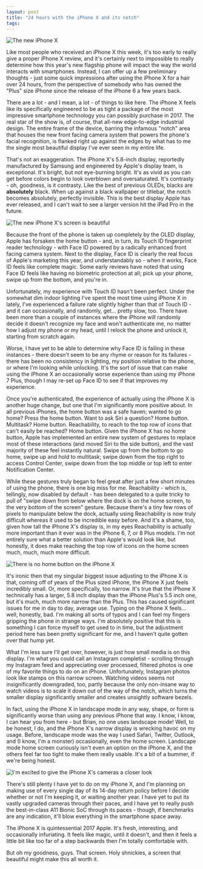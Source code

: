 ```yaml
---
layout: post
title: "24 hours with the iPhone X and its notch"
tags:
---
```

![The new iPhone X](http://dotunderscore.net/images/iphonex/2.jpg)

Like most people who received an iPhone X this week, it's too early to really give a proper iPhone X review, and it's certainly next to impossible to really determine how this year's new flagship phone will impact the way the world interacts with smartphones. Instead, I can offer up a few preliminary thoughts - just some quick impressions after using the iPhone X for a hair over 24 hours, from the perspective of somebody who has owned the "Plus" size iPhone since the release of the iPhone 6 a few years back.

There are a lot - and I mean, a lot - of things to like here. The iPhone X feels like its specifically engineered to be as tight a package of the most impressive smartphone technology you can possibly purchase in 2017. The real star of the show is, of course, that all-new edge-to-edge industrial design. The entire frame of the device, barring the infamous "notch" area that houses the new front facing camera system that powers the phone's facial recognition, is flanked right up against the edges by what has to me the single most beautiful display I've ever seen in my entire life.

That's not an exaggeration. The iPhone X's 5.8-inch display, reportedly manufactured by Samsung and engineered by Apple's display team, is exceptional. It's bright, but not eye-burning bright. It's as vivid as you can get before colors begin to look overblown and oversaturated. It's contrasty - oh, goodness, is it contrasty. Like the best of previous OLEDs, blacks are **absolutely** black. When up against a black wallpaper or titlebar, the notch becomes absolutely, perfectly invisible. This is the best display Apple has ever released, and I can't wait to see a larger version hit the iPad Pro in the future.

![The new iPhone X's screen is beautiful](http://dotunderscore.net/images/iphonex/1.jpg)

Because the front of the phone is taken up completely by the OLED display, Apple has forsaken the home button - and, in turn, its Touch ID fingerprint reader technology - with Face ID powered by a radically enhanced front facing camera system. Next to the display, Face ID is clearly the real focus of Apple's marketing this year, and understandably so - when it works, Face ID feels like complete magic. Some early reviews have noted that using Face ID feels like having no biometric protection at all; pick up your phone, swipe up from the bottom, and you're in.

Unfortunately, my experience with Touch ID hasn't been perfect. Under the somewhat dim indoor lighting I've spent the most time using iPhone X in lately, I've experienced a failure rate slightly higher than that of Touch ID - and it can occasionally, and randomly, get... pretty slow, too. There have been more than a couple of instances where the iPhone will randomly decide it doesn't recognize my face and won't authenticate me, no matter how I adjust my phone or my head, until I relock the phone and unlock it, starting from scratch again. 

Worse, I have yet to be able to determine why Face ID is failing in these instances - there doesn't seem to be any rhyme or reason for its failures - there has been no consistency in lighting, my position relative to the phone, or where I'm looking while unlocking. It's the sort of issue that can make using the iPhone X an occasionally worse experience than using my iPhone 7 Plus, though I may re-set up Face ID to see if that improves my experience.

Once you're authenticated, the experience of actually using the iPhone X is another huge change, but one that I'm significantly more positive about. In all previous iPhones, the home button was a safe haven; wanted to go home? Press the home button. Want to ask Siri a question? Home button. Multitask? Home button. Reachability, to reach to the top row of icons that can't easily be reached? Home button. Given the iPhone X has no home button, Apple has implemented an entire new system of gestures to replace most of these interactions (and moved Siri to the side button), and the vast majority of these feel instantly natural. Swipe up from the bottom to go home, swipe up and hold to multitask; swipe down from the top right to access Control Center, swipe down from the top middle or top left to enter Notification Center.

While these gestures truly began to feel great after just a few short minutes of using the phone, there is one big miss for me. Reachability - which is, tellingly, now disabled by default - has been delegated to a quite tricky to pull of "swipe down from below where the  dock is on the home screen, to the very bottom of the screen" gesture. Because there's a tiny few rows of pixels to manipulate below the dock, actually using Reachability is now truly difficult whereas it used to be incredible easy before. And it's a shame, too, given how tall the iPhone X's display is, in my eyes Reachability is actually more important than it ever was in the iPhone 6, 7, or 8 Plus models. I'm not entirely sure what a better solution than Apple's would look like, but honestly, it does make reaching the top row of icons on the home screen much, much, much more difficult.

![There is no home button on the iPhone X](http://dotunderscore.net/images/iphonex/5.jpg)

It's ironic then that my singular biggest issue adjusting to the iPhone X is that, coming off of years of the Plus sized iPhone, the iPhone X just feels incredibly small. Or, more specifically, too narrow. It's true that the iPhone X technically has a larger, 5.8 inch display than the iPhone Plus's 5.5 inch one, but it's much, much more narrow than the Plus. This has caused significant issues for me in day to day, average use. Typing on the iPhone X feels... well, honestly, bad. I'm making all sorts of typos and I can feel my fingers gripping the phone in strange ways. I'm absolutely positive that this is something I can force myself to get used to in time, but the adjustment period here has been pretty significant for me, and I haven't quite gotten over that hump yet.

What I'm less sure I'll get over, however, is just how small media is on this display. I'm what you could call an Instagram completist - scrolling through my Instagram feed and appreciating over processed, filtered photos is one of my favorite things to do on an iPhone. Unfortunately, Instagram photos look like stamps on this narrow screen. Watching videos seems not insignificantly downgraded, too, partly because the only non-insane way to watch videos is to scale it down out of the way of the notch, which turns the smaller display significantly smaller and creates unsightly software bezels.

In fact, using the iPhone X in landscape mode in any way, shape, or form is significantly worse than using any previous iPhone that way. I know, I know, I can hear you from here - but Brian, no one uses landscape mode! Well, to be honest, I do, and the iPhone X's narrow display is wrecking havoc on my usage. Before, landscape mode was the way I used Safari, Twitter, Outlook, and (I know, I'm a monster) occasionally, even the home screen. Landscape mode home screen curiously isn't even an option on the iPhone X, and the others feel far too tight to make them really usable. It's a bit of a bummer, if we're being honest.

![I'm excited to give the iPhone X's cameras a closer look](http://dotunderscore.net/images/iphonex/3.jpg)

There's still plenty I have yet to do on my iPhone X, and I'm planning on making use of every single day of its 14-day return policy before I decide whether or not I'm keeping it, or waiting another year. I have yet to put its vastly upgraded cameras through their paces, and I have yet to really push the best-in-class A11 Bionic SoC through its paces - though, if benchmarks are any indication, it'll blow everything in the smartphone space  away.

The iPhone X is quintessential 2017 Apple. It's fresh, interesting, and occasionally  infuriating. It feels like magic, until it doesn't, and then it feels a little bit like too far of a step backwards then I'm totally comfortable with.

But oh my goodness, guys. That screen. Holy shnickies, a screen that beautiful might make this all worth it.
